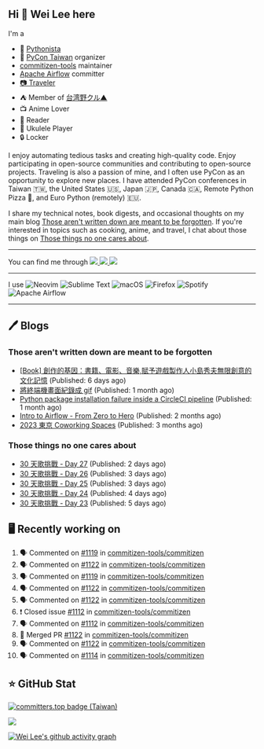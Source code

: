 ## Hi 👋 Wei Lee here

I'm a

* 🐍 [Pythonista](https://pycon-note.wei-lee.me/)
* 🐍 [PyCon Taiwan](https://tw.pycon.org/) organizer
* [commitizen-tools](https://github.com/commitizen-tools) maintainer
* [Apache Airflow](https://github.com/apache/airflow/) committer
* [📷 Traveler](https://travlog.wei-lee.me/)
* ⛺ Member of [台湾野クル▲](https://twitter.com/Taiwannokuru)
* 📺 Anime Lover
* 📖 Reader
* 🎵 Ukulele Player
* 🔒 Locker

I enjoy automating tedious tasks and creating high-quality code. Enjoy participating in open-source communities and contributing to open-source projects. Traveling is also a passion of mine, and I often use PyCon as an opportunity to explore new places. I have attended PyCon conferences in Taiwan 🇹🇼, the United States 🇺🇸, Japan 🇯🇵, Canada 🇨🇦, Remote Python Pizza 🍕, and Euro Python (remotely) 🇪🇺.

I share my technical notes, book digests, and occasional thoughts on my main blog [Those aren't written down are meant to be forgotten](https://blog.wei-lee.me/). If you're interested in topics such as cooking, anime, and travel, I chat about those things on [Those things no one cares about](https://travlog.wei-lee.me/).


---

<p align="left">
You can find me through
  <a href="https://in.linkedin.com/in/clleew" target="blank">
    <img src="https://img.shields.io/badge/LinkedIn-0077B5?style=for-the-badge&logo=linkedin&logoColor=white" />
  </a>
  <a href="https://twitter.com/clleew" target="blank">
    <img src="https://img.shields.io/badge/Twitter-1DA1F2?style=for-the-badge&logo=twitter&logoColor=white" />
  </a>
  <a href="https://github.com/Lee-W/" target="blank">
    <img src="https://img.shields.io/badge/GitHub-100000?style=for-the-badge&logo=github&logoColor=white" />
  </a>
</p>

---

I use ![Neovim](https://img.shields.io/badge/NeoVim-%2357A143.svg?&style=for-the-badge&logo=neovim&logoColor=white) ![Sublime Text](https://img.shields.io/badge/sublime_text-%23575757.svg?style=for-the-badge&logo=sublime-text&logoColor=important) ![macOS](https://img.shields.io/badge/mac%20os-000000?style=for-the-badge&logo=macos&logoColor=F0F0F0) ![Firefox](https://img.shields.io/badge/Firefox-FF7139?style=for-the-badge&logo=Firefox-Browser&logoColor=white) ![Spotify](https://img.shields.io/badge/Spotify-1ED760?style=for-the-badge&logo=spotify&logoColor=white) ![Apache Airflow](https://img.shields.io/badge/Apache%20Airflow-017CEE?style=for-the-badge&logo=Apache%20Airflow&logoColor=white)

---


## 🖊️ Blogs

### Those aren't written down are meant to be forgotten

* [[Book] 創作的基因：書籍、電影、音樂,賦予遊戲製作人小島秀夫無限創意的文化記憶](https://blog.wei-lee.me/posts/book/2024/05/creative-gene) (Published: 6 days ago)
* [將終端機畫面紀錄成 gif](https://blog.wei-lee.me/posts/tech/2024/04/record-terminal-actions-and-export-as-gif) (Published: 1 month ago)
* [Python package installation failure inside a CircleCI pipeline](https://blog.wei-lee.me/posts/tech/2024/04/python-package-installation-failure-inside-a-CircleCI-pipeline) (Published: 1 month ago)
* [Intro to Airflow - From Zero to Hero](https://blog.wei-lee.me/posts/tech/2024/02/intro-to-airflow-from-zero-to-hero) (Published: 2 months ago)
* [2023 東京 Coworking Spaces](https://blog.wei-lee.me/posts/tech/2024/01/2023-tokyo-coworking-space) (Published: 3 months ago)

### Those things no one cares about
 
 * [30 天歌挑戰 - Day 27](https://travlog.wei-lee.me/posts/review/2024/05/30-day-song-challenge-day-27) (Published: 2 days ago)
 * [30 天歌挑戰 - Day 26](https://travlog.wei-lee.me/posts/review/2024/05/30-day-song-challenge-day-26) (Published: 3 days ago)
 * [30 天歌挑戰 - Day 25](https://travlog.wei-lee.me/posts/review/2024/05/30-day-song-challenge-day-25) (Published: 3 days ago)
 * [30 天歌挑戰 - Day 24](https://travlog.wei-lee.me/posts/review/2024/05/30-day-song-challenge-day-24) (Published: 4 days ago)
 * [30 天歌挑戰 - Day 23](https://travlog.wei-lee.me/posts/review/2024/05/30-day-song-challenge-day-23) (Published: 5 days ago)

## 🖥️ Recently working on

1. 🗣 Commented on [#1119](https://github.com/commitizen-tools/commitizen/issues/1119) in [commitizen-tools/commitizen](https://github.com/commitizen-tools/commitizen)
2. 🗣 Commented on [#1122](https://github.com/commitizen-tools/commitizen/issues/1122) in [commitizen-tools/commitizen](https://github.com/commitizen-tools/commitizen)
3. 🗣 Commented on [#1119](https://github.com/commitizen-tools/commitizen/issues/1119) in [commitizen-tools/commitizen](https://github.com/commitizen-tools/commitizen)
4. 🗣 Commented on [#1122](https://github.com/commitizen-tools/commitizen/issues/1122) in [commitizen-tools/commitizen](https://github.com/commitizen-tools/commitizen)
5. 🗣 Commented on [#1122](https://github.com/commitizen-tools/commitizen/issues/1122) in [commitizen-tools/commitizen](https://github.com/commitizen-tools/commitizen)
6. ❗️ Closed issue [#1112](https://github.com/commitizen-tools/commitizen/issues/1112) in [commitizen-tools/commitizen](https://github.com/commitizen-tools/commitizen)
7. 🗣 Commented on [#1112](https://github.com/commitizen-tools/commitizen/issues/1112) in [commitizen-tools/commitizen](https://github.com/commitizen-tools/commitizen)
8. 🎉 Merged PR [#1122](https://github.com/commitizen-tools/commitizen/pull/1122) in [commitizen-tools/commitizen](https://github.com/commitizen-tools/commitizen)
9. 🗣 Commented on [#1122](https://github.com/commitizen-tools/commitizen/issues/1122) in [commitizen-tools/commitizen](https://github.com/commitizen-tools/commitizen)
10. 🗣 Commented on [#1114](https://github.com/commitizen-tools/commitizen/issues/1114) in [commitizen-tools/commitizen](https://github.com/commitizen-tools/commitizen)


## ⭐ GitHub Stat

[![committers.top badge (Taiwan)](https://user-badge.committers.top/taiwan_public/Lee-W.svg)](https://user-badge.committers.top/taiwan_public/Lee-W)

[![](https://github-readme-stats.vercel.app/api?username=Lee-W&show_icons=true&hide_title=true&cache_seconds=86400)](https://github.com/anuraghazra/github-readme-stats)

[![Wei Lee's github activity graph](https://github-readme-activity-graph.vercel.app/graph?username=Lee-W&theme=dracula)](https://github.com/ashutosh00710/github-readme-activity-graph)
